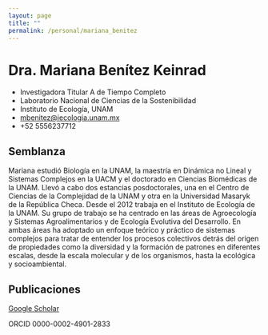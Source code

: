 ```yaml
---
layout: page
title: ""
permalink: /personal/mariana_benitez
---
```


# Dra. Mariana Benítez Keinrad

- Investigadora Titular A de Tiempo Completo
- Laboratorio Nacional de Ciencias de la Sostenibilidad
- Instituto de Ecología, UNAM
- mbenitez@iecologia.unam.mx
- +52 5556237712

## Semblanza

Mariana estudió Biología en la UNAM, la maestría en Dinámica no Lineal y Sistemas Complejos en la UACM y el doctorado en Ciencias Biomédicas de la UNAM. Llevó a cabo dos estancias posdoctorales, una en el Centro de Ciencias de la Complejidad de la UNAM y otra en la Universidad Masaryk de la República Checa. Desde el 2012 trabaja en el Instituto de Ecología de la UNAM. Su grupo de trabajo se ha centrado en las áreas de Agroecología y Sistemas Agroalimentarios y de Ecología Evolutiva del Desarrollo. En ambas áreas ha adoptado un enfoque teórico y práctico de sistemas complejos para tratar de entender los procesos colectivos detrás del origen de propiedades como la diversidad y la formación de patrones en diferentes escalas, desde la escala molecular y de los organismos, hasta la ecológica y socioambiental.

## Publicaciones

[Google Scholar](https://scholar.google.com.mx/citations?user=jTE55-IAAAAJ&hl=en)

ORCID
0000-0002-4901-2833
